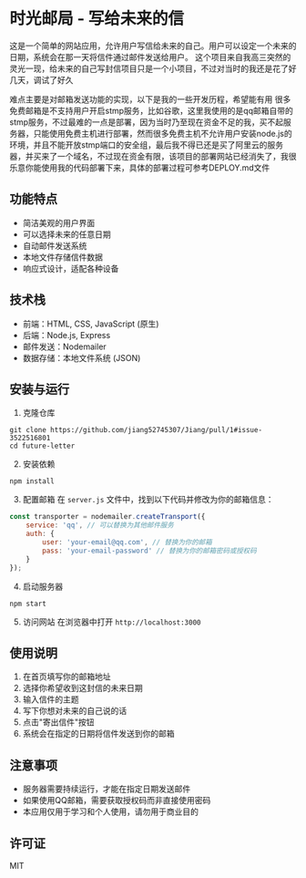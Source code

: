 # 时光邮局 - 写给未来的信

这是一个简单的网站应用，允许用户写信给未来的自己。用户可以设定一个未来的日期，系统会在那一天将信件通过邮件发送给用户。
这个项目来自我高三突然的灵光一现，给未来的自己写封信项目只是一个小项目，不过对当时的我还是花了好几天，调试了好久

难点主要是对邮箱发送功能的实现，以下是我的一些开发历程，希望能有用
很多免费邮箱是不支持用户开启stmp服务，比如谷歌，这里我使用的是qq邮箱自带的stmp服务，不过最难的一点是部署，因为当时乃至现在资金不足的我，买不起服务器，只能使用免费主机进行部署，然而很多免费主机不允许用户安装node.js的环境，并且不能开放stmp端口的安全组，最后我不得已还是买了阿里云的服务器，并买来了一个域名，不过现在资金有限，该项目的部署网站已经消失了，我很乐意你能使用我的代码部署下来，具体的部署过程可参考DEPLOY.md文件


## 功能特点

- 简洁美观的用户界面
- 可以选择未来的任意日期
- 自动邮件发送系统
- 本地文件存储信件数据
- 响应式设计，适配各种设备

## 技术栈

- 前端：HTML, CSS, JavaScript (原生)
- 后端：Node.js, Express
- 邮件发送：Nodemailer
- 数据存储：本地文件系统 (JSON)

## 安装与运行

1. 克隆仓库
```
git clone https://github.com/jiang52745307/Jiang/pull/1#issue-3522516801
cd future-letter
```

2. 安装依赖
```
npm install
```

3. 配置邮箱
在 `server.js` 文件中，找到以下代码并修改为你的邮箱信息：
```javascript
const transporter = nodemailer.createTransport({
    service: 'qq', // 可以替换为其他邮件服务
    auth: {
        user: 'your-email@qq.com', // 替换为你的邮箱
        pass: 'your-email-password' // 替换为你的邮箱密码或授权码
    }
});
```

4. 启动服务器
```
npm start
```

5. 访问网站
在浏览器中打开 `http://localhost:3000`

## 使用说明

1. 在首页填写你的邮箱地址
2. 选择你希望收到这封信的未来日期
3. 输入信件的主题
4. 写下你想对未来的自己说的话
5. 点击"寄出信件"按钮
6. 系统会在指定的日期将信件发送到你的邮箱

## 注意事项

- 服务器需要持续运行，才能在指定日期发送邮件
- 如果使用QQ邮箱，需要获取授权码而非直接使用密码
- 本应用仅用于学习和个人使用，请勿用于商业目的

## 许可证


MIT 

